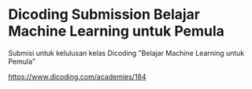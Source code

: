 # Dicoding Submission Belajar Machine Learning untuk Pemula
Submisi untuk kelulusan kelas Dicoding "Belajar Machine Learning untuk Pemula"

https://www.dicoding.com/academies/184
